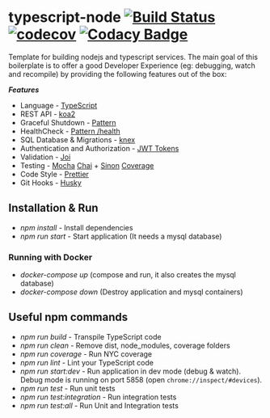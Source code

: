 # typescript-node [![Build Status](https://travis-ci.org/Talento90/typescript-node.svg?branch=master)](https://travis-ci.org/Talento90/typescript-node) [![codecov](https://codecov.io/gh/Talento90/typescript-node/branch/master/graph/badge.svg)](https://codecov.io/gh/Talento90/typescript-node) [![Codacy Badge](https://api.codacy.com/project/badge/Grade/7e1b73f83bf7485c9d75e8ea9f853d36)](https://www.codacy.com/app/Talento90/typescript-node?utm_source=github.com&amp;utm_medium=referral&amp;utm_content=Talento90/typescript-node&amp;utm_campaign=Badge_Grade)


Template for building nodejs and typescript services. The main goal of this boilerplate is to offer a good Developer Experience (eg: debugging, watch and recompile) by providing the following features out of the box:

***Features***

* Language - [TypeScript](https://www.typescriptlang.org/)
* REST API - [koa2](http://koajs.com/)
* Graceful Shutdown - [Pattern](https://nemethgergely.com/nodejs-healthcheck-graceful-shutdown/)
* HealthCheck - [Pattern /health](http://microservices.io/patterns/observability/health-check-api.html)
* SQL Database & Migrations - [knex](http://knexjs.org/)
* Authentication and Authorization - [JWT Tokens](https://github.com/auth0/node-jsonwebtoken)
* Validation - [Joi](https://github.com/hapijs/joi)
* Testing - [Mocha](https://mochajs.org/) [Chai](http://www.chaijs.com/) + [Sinon](http://sinonjs.org/) [Coverage](https://istanbul.js.org/)
* Code Style - [Prettier](https://prettier.io/)
* Git Hooks - [Husky](https://github.com/typicode/husky)

## Installation & Run

* *npm install* - Install dependencies
* *npm run start* - Start application (It needs a mysql database)

### Running with Docker

* *docker-compose up* (compose and run, it also creates the mysql database)
* *docker-compose down* (Destroy application and mysql containers)

## Useful npm commands

* *npm run build* - Transpile TypeScript code
* *npm run clean* - Remove dist, node_modules, coverage folders
* *npm run coverage* - Run NYC coverage
* *npm run lint* - Lint your TypeScript code
* *npm run start:dev* - Run application in dev mode (debug & watch). Debug mode is running on port 5858 (open `chrome://inspect/#devices`).
* *npm run test* - Run unit tests
* *npm run test:integration* - Run integration tests
* *npm run test:all* - Run Unit and Integration tests
